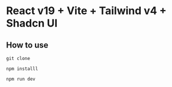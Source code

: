 # React v19 + Vite + Tailwind v4 + Shadcn UI

## How to use

```
git clone
```

```
npm installl
```

```
npm run dev
```

#####
